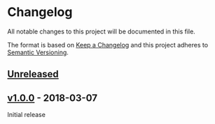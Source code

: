 # Changelog
All notable changes to this project will be documented in this file.

The format is based on [Keep a Changelog](http://keepachangelog.com/en/1.0.0/)
and this project adheres to [Semantic Versioning](http://semver.org/spec/v2.0.0.html).

## [Unreleased]

## [v1.0.0] - 2018-03-07

Initial release

[Unreleased]: https://github.com/cumulus-nasa/cumulus-cumulus-message-adapter-js/compare/v1.0.0...HEAD
[v1.0.0]: https://github.com/cumulus-nasa/cumulus-message-adapter-js/tree/v1.0.0
